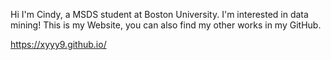 Hi I'm Cindy, a MSDS student at Boston University. I'm interested in data mining! This is my Website, you can also find my other works in my GitHub.

https://xyyy9.github.io/
